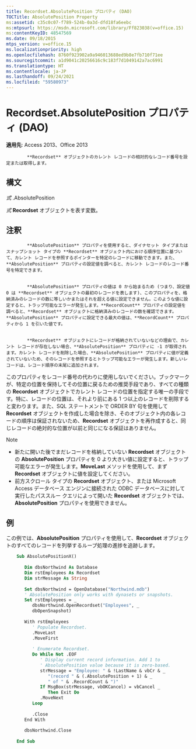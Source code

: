 ```yaml
---
title: Recordset.AbsolutePosition プロパティ (DAO)
TOCTitle: AbsolutePosition Property
ms:assetid: c35c0c07-f789-524b-0a3d-dfd18fa6eebc
ms:mtpsurl: https://msdn.microsoft.com/library/Ff823038(v=office.15)
ms:contentKeyID: 48547569
ms.date: 09/18/2015
mtps_version: v=office.15
ms.localizationpriority: high
ms.openlocfilehash: 8760f923902a9a946013688ed9b8e7fb710f71ee
ms.sourcegitcommit: a1d9041c20256616c9c183f7d1049142a7ac6991
ms.translationtype: HT
ms.contentlocale: ja-JP
ms.lasthandoff: 09/24/2021
ms.locfileid: "59580973"
---
```

# <a name="recordsetabsoluteposition-property-dao"></a>Recordset.AbsolutePosition プロパティ (DAO)

**適用先**: Access 2013、Office 2013


            **Recordset** オブジェクトのカレント レコードの相対的なレコード番号を設定または取得します。

## <a name="syntax"></a>構文

*式* .AbsolutePosition

*式* **Recordset** オブジェクトを表す変数。

## <a name="remarks"></a>注釈


            **AbsolutePosition** プロパティを使用すると、ダイナセット タイプまたはスナップショット タイプの **Recordset** オブジェクト内における順序位置に基づいて、カレント レコードを参照するポインターを特定のレコードに移動できます。また、**AbsolutePosition** プロパティの設定値を調べると、カレント レコードのレコード番号を特定できます。


            **AbsolutePosition** プロパティの値は 0 から始まるため (つまり、設定値 0 は **Recordset** オブジェクトの最初のレコードを表します)、このプロパティを、格納済みのレコードの数に等しいかまたはそれを超える値に設定できません。このような値に設定すると、トラップ可能なエラーが発生します。**RecordCount** プロパティの設定値を調べると、**Recordset** オブジェクトに格納済みのレコードの数を確認できます。**AbsolutePosition** プロパティに設定できる最大の値は、**RecordCount** プロパティから 1 を引いた値です。


            **Recordset** オブジェクトにレコードが格納されていないなどの理由で、カレント レコードが存在しない場合、**AbsolutePosition** プロパティに -1 が取得されます。カレント レコードを削除した場合、**AbsolutePosition** プロパティに値が定義されていないため、そのレコードを参照するとトラップ可能なエラーが発生します。新しいレコードは、レコード順序の末尾に追加されます。

このプロパティをレコード番号の代わりに使用しないでください。ブックマークが、特定の位置を保持してその位置に戻るための推奨手段であり、すべての種類の **Recordset** オブジェクトでカレント レコードの位置を指定する唯一の手段です。特に、レコードの位置は、それより前にある 1 つ以上のレコードを削除すると変わります。また、SQL ステートメントで ORDER BY 句を使用して **Recordset** オブジェクトを作成した場合を除き、そのオブジェクト内の各レコードの順序は保証されないため、**Recordset** オブジェクトを再作成すると、同じレコードの絶対的な位置が以前と同じになる保証はありません。

> [!NOTE]
> - 新たに開いた後でまだレコードを格納していない **Recordset** オブジェクトの **AbsolutePosition** プロパティを 0 より大きい値に設定すると、トラップ可能なエラーが発生します。**MoveLast** メソッドを使用して、まず **Recordset** オブジェクトに値を設定してください。
> - 前方スクロール タイプの **Recordset** オブジェクト、または Microsoft Access データベース エンジンに接続された ODBC データベースに対して実行したパススルー クエリによって開いた **Recordset** オブジェクトでは、**AbsolutePosition** プロパティを使用できません。

## <a name="example"></a>例

この例では、**AbsolutePosition** プロパティを使用して、**Recordset** オブジェクトのすべてのレコードを列挙するループ処理の進捗を追跡します。

```vb
    Sub AbsolutePositionX() 
     
       Dim dbsNorthwind As Database 
       Dim rstEmployees As Recordset 
       Dim strMessage As String 
     
       Set dbsNorthwind = OpenDatabase("Northwind.mdb") 
       ' AbsolutePosition only works with dynasets or snapshots. 
       Set rstEmployees = _ 
          dbsNorthwind.OpenRecordset("Employees", _ 
          dbOpenSnapshot) 
     
       With rstEmployees 
          ' Populate Recordset. 
          .MoveLast 
          .MoveFirst 
     
          ' Enumerate Recordset. 
          Do While Not .EOF 
             ' Display current record information. Add 1 to  
             ' AbsolutePosition value because it is zero-based. 
             strMessage = "Employee: " & !LastName & vbCr & _ 
                "(record " & (.AbsolutePosition + 1) & _ 
                " of " & .RecordCount & ")" 
             If MsgBox(strMessage, vbOKCancel) = vbCancel _ 
                Then Exit Do 
             .MoveNext 
          Loop 
     
          .Close 
       End With 
     
       dbsNorthwind.Close 
     
    End Sub
```
